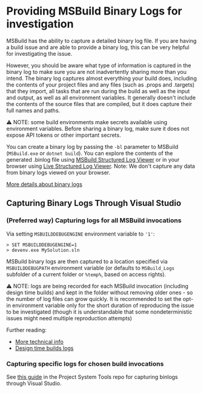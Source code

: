 # Providing MSBuild Binary Logs for investigation

MSBuild has the ability to capture a detailed binary log file.  If you are having a build issue and are able to provide a binary log, this can be very helpful for investigating the issue.

However, you should be aware what type of information is captured in the binary log to make sure you are not inadvertently sharing more than you intend.  The binary log captures almost everything your build does, including the contents of your project files and any files (such as .props and .targets) that they import, all tasks that are run during the build as well as the input and output, as well as all environment variables.  It generally doesn't include the contents of the source files that are compiled, but it does capture their full names and paths.

⚠ NOTE: some build environments make secrets available using environment variables. Before sharing a binary log, make sure it does not expose API tokens or other important secrets.

You can create a binary log by passing the `-bl` parameter to MSBuild (`MSBuild.exe` or `dotnet build`). You can explore the contents of the generated .binlog file using [MSBuild Structured Log Viewer](http://msbuildlog.com/) or in your browser using [Live Structured Log Viewer](https://live.msbuildlog.com). Note: We don't capture any data from binary logs viewed on your browser.

[More details about binary logs](Binary-Log.md)

## Capturing Binary Logs Through Visual Studio
### (Preferred way) Capturing logs for all MSBuild invocations
Via setting `MSBUILDDEBUGENGINE` environment variable to `'1'`:
```
> SET MSBUILDDEBUGENGINE=1
> devenv.exe MySolution.sln
```

MSBuild binary logs are then captured to a location specified via `MSBUILDDEBUGPATH` environment variable (or defaults to `MSBuild_Logs` subfolder of a current folder or `%temp%`, based on access rights).

⚠ NOTE: logs are being recorded for each MSBuild invocation (including design time builds) and kept in the folder without removing older ones - so the number of log files can grow quickly. It is recommended to set the opt-in environment variable only for the short duration of reproducing the issue to be investigated (though it is understandable that some nondeterministic issues might need multiple reproduction attempts)

Further reading:
* [More technical info](Building-Testing-and-Debugging-on-Full-Framework-MSBuild.md#logs)
* [Design time builds logs](https://github.com/dotnet/project-system/blob/main/docs/repo/debugging/design-time-builds.md#gathering-full-fidelity-binlogs)

### Capturing specific logs for chosen build invocations
See [this guide](https://github.com/dotnet/project-system-tools) in the Project System Tools repo for capturing binlogs through Visual Studio.